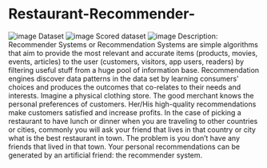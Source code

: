 # Restaurant-Recommender-
![image](https://user-images.githubusercontent.com/69858939/152300101-5fb42f79-260a-4d9d-b8f9-ccc10712e830.png)
Dataset
![image](https://user-images.githubusercontent.com/69858939/152300188-2f85516a-06d6-4c76-878d-dd3dedad836a.png)
Scored dataset
![image](https://user-images.githubusercontent.com/69858939/152300355-6a8592c6-905c-4b20-b18e-3d6a213a5ecc.png)
Description:
Recommender Systems or Recommendation Systems are simple algorithms that aim to provide the most relevant and accurate items (products, movies, events, articles) to the user (customers, visitors, app users, readers) by filtering useful stuff from a huge pool of information base. Recommendation engines discover data patterns in the data set by learning consumers’ choices and produces the outcomes that co-relates to their needs and interests.
Imagine a physical clothing store. The good merchant knows the personal preferences of customers. Her/His high-quality recommendations make customers satisfied and increase profits. In the case of picking a restaurant to have lunch or dinner when you are traveling to other countries or cities, commonly you will ask your friend that lives in that country or city what is the best restaurant in town. The problem is you don’t have any friends that lived in that town. Your personal recommendations can be generated by an artificial friend: the recommender system.

